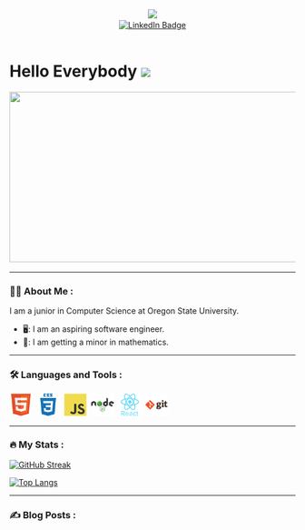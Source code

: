 <div id="header" align="center">
  <img src="https://media.giphy.com/media/v1.Y2lkPTc5MGI3NjExaXBhNzRkZDYxd3F0cjl0YTRzZXB5cHF2aXllMjY4NXNldXFsNDB0eiZlcD12MV9pbnRlcm5hbF9naWZfYnlfaWQmY3Q9cw/RN8FdaB6T1bkkI5n4I/giphy.gif" width="150"/>
</div>

<div id="badges" align="center">
  <a href="https://www.linkedin.com/in/kai-black" target="_blank">
    <img src="https://img.shields.io/badge/LinkedIn-blue?style=for-the-badge&logo=linkedin&logoColor=white" alt="LinkedIn Badge"/>
  </a>
</div>

<div id="visits" align="center">
  <img src="https://komarev.com/ghpvc/?username=purelyKai&style=flat-square&color=blue" alt=""/>
</div>

<h1>
  Hello Everybody
  <img src="https://media.giphy.com/media/hvRJCLFzcasrR4ia7z/giphy.gif" width="30px"/>
</h1>

<div align="center">
  <img src="https://media.giphy.com/media/v1.Y2lkPTc5MGI3NjExaWY1NzZveWNiZWplemY5MDEwZG83MW4xM211bzF4eGRqYzV1ZDJmayZlcD12MV9pbnRlcm5hbF9naWZfYnlfaWQmY3Q9Zw/E1Kd3pQwrsMtQbNkt0/giphy.gif" width="600" height="300"/>
</div>

---

### :man_technologist: About Me :
I am a junior in Computer Science at Oregon State University.
- 🖥️: I am an aspiring software engineer.
- 💯: I am getting a minor in mathematics.

---

### :hammer_and_wrench: Languages and Tools :
<div>
  <img src="https://github.com/devicons/devicon/blob/master/icons/html5/html5-original.svg" title="HTML5" alt="HTML" width="40" height="40"/>&nbsp;
  <img src="https://github.com/devicons/devicon/blob/master/icons/css3/css3-plain-wordmark.svg"  title="CSS3" alt="CSS" width="40" height="40"/>&nbsp;
  <img src="https://github.com/devicons/devicon/blob/master/icons/javascript/javascript-original.svg" title="JavaScript" alt="JavaScript" width="40" height="40"/>&nbsp;
  <img src="https://github.com/devicons/devicon/blob/master/icons/nodejs/nodejs-original-wordmark.svg" title="NodeJS" alt="NodeJS" width="40" height="40"/>&nbsp;
  <img src="https://github.com/devicons/devicon/blob/master/icons/react/react-original-wordmark.svg" title="React" alt="React" width="40" height="40"/>&nbsp;
  <img src="https://github.com/devicons/devicon/blob/master/icons/git/git-original-wordmark.svg" title="Git" **alt="Git" width="40" height="40"/>
</div>

---

### :fire: My Stats :
[![GitHub Streak](https://github-readme-streak-stats.herokuapp.com?user=purelyKai&theme=highcontrast)](https://git.io/streak-stats)

[![Top Langs](https://github-readme-stats.vercel.app/api/top-langs/?username=purelyKai&layout=compact&theme=vision-friendly-dark)](https://github.com/anuraghazra/github-readme-stats)

---

### :writing_hand: Blog Posts :
<!-- BLOG-POST-LIST:START -->
<!-- BLOG-POST-LIST:END -->
